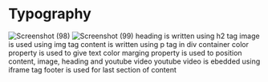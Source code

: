 # Typography
![Screenshot (98)](https://github.com/Ayushkrc/Typography/assets/84630014/1c7a8289-b534-4705-9b26-66abe6d21f15)
![Screenshot (99)](https://github.com/Ayushkrc/Typography/assets/84630014/dedae06f-5091-48b0-a635-1c545f1b982d)
heading is written using h2 tag
image is used using img tag
content is written using p tag in div container
color property is used to give text color
marging property is used to position content, image, heading and youtube video
youtube video is ebedded using iframe tag
footer is used for last section of content
